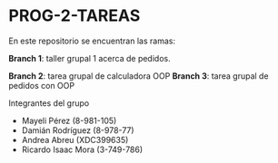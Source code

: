 # PROG-2-TAREAS

En este repositorio se encuentran las ramas:

**Branch 1**: taller grupal 1 acerca de pedidos.

**Branch 2**: tarea grupal de calculadora OOP
**Branch 3**: tarea grupal de pedidos con OOP

Integrantes del grupo
- Mayeli Pérez (8-981-105)
- Damián Rodríguez (8-978-77)
- Andrea Abreu (XDC399635) 
- Ricardo Isaac Mora (3-749-786)
